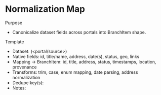 # Normalization Map

Purpose
- Canonicalize dataset fields across portals into BranchItem shape.

Template
- Dataset: <name> (<portal/source>)
- Native fields: id, title/name, address, date(s), status, geo, links
- Mapping → BranchItem: id, title, address, status, timestamps, location, provenance
- Transforms: trim, case, enum mapping, date parsing, address normalization
- Dedupe key(s): <fields>
- Notes: <quirks>
